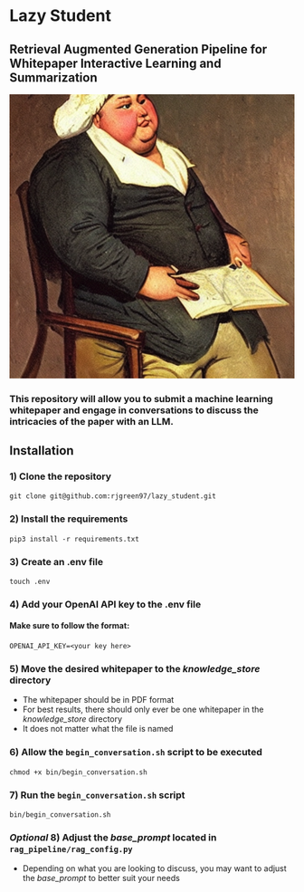# Lazy Student
## Retrieval Augmented Generation Pipeline for Whitepaper Interactive Learning and Summarization
![alt text](assets/lazy_student.png)
### This repository will allow you to submit a machine learning whitepaper and engage in conversations to discuss the intricacies of the paper with an LLM. 

## Installation
### 1) Clone the repository
```
git clone git@github.com:rjgreen97/lazy_student.git
```
### 2) Install the requirements
```
pip3 install -r requirements.txt
```
### 3) Create an .env file
```
touch .env
```
### 4) Add your OpenAI API key to the .env file
#### Make sure to follow the format:
```
OPENAI_API_KEY=<your key here>
```

### 5) Move the desired whitepaper to the *knowledge_store* directory
- The whitepaper should be in PDF format
- For best results, there should only ever be one whitepaper in the *knowledge_store* directory
- It does not matter what the file is named

### 6) Allow the `begin_conversation.sh` script to be executed
```
chmod +x bin/begin_conversation.sh
```

### 7) Run the `begin_conversation.sh` script
```
bin/begin_conversation.sh
```

### *Optional* 8) Adjust the *base_prompt* located in `rag_pipeline/rag_config.py` 
- Depending on what you are looking to discuss, you may want to adjust the *base_prompt* to better suit your needs
